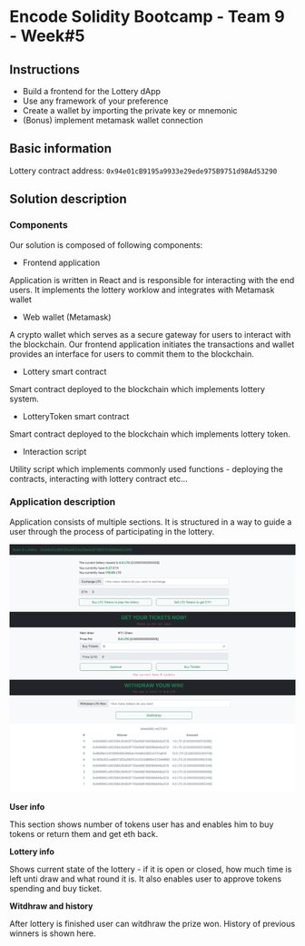 # Encode Solidity Bootcamp - Team 9 - Week#5

## Instructions

- Build a frontend for the Lottery dApp
- Use any framework of your preference
- Create a wallet by importing the private key or mnemonic
- (Bonus) implement metamask wallet connection

## Basic information

Lottery contract address: `0x94e01cB9195a9933e29ede975B9751d98Ad53290`

## Solution description

### Components

Our solution is composed of following components:

- Frontend application

Application is written in React and is responsible for interacting with the end users. It implements the lottery worklow and integrates with Metamask wallet

- Web wallet (Metamask)

A crypto wallet which serves as a secure gateway for users to interact with the blockchain. Our frontend application initiates the transactions and wallet provides an interface for users to commit them to the blockchain.

- Lottery smart contract

Smart contract deployed to the blockchain which implements lottery system.

- LotteryToken smart contract

Smart contract deployed to the blockchain which implements lottery token.

- Interaction script

Utility script which implements commonly used functions - deploying the contracts, interacting with lottery contract etc...

### Application description

Application consists of multiple sections. It is structured in a way to guide a user through the process of participating in the lottery.

![Lottery dapp](./assets/app.png)

**User info**

This section shows number of tokens user has and enables him to buy tokens or return them and get eth back.

**Lottery info**

Shows current state of the lottery - if it is open or closed, how much time is left unti draw and what round it is.
It also enables user to approve tokens spending and buy ticket.

**Witdhraw and history**

After lottery is finished user can witdhraw the prize won. History of previous winners is shown here.